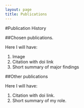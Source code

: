 ```yaml
---
layout: page
title: Publications
---
```


#Publication History

##Chosen publications.

Here I will have:
1. Image
2. Citation with doi link
3. Short summary of major findings

##Other publications

Here I will have:
1. Citation with doi link.
2. Short summary of my role.
